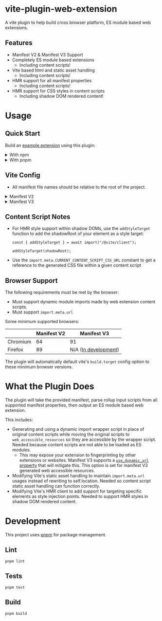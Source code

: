 # vite-plugin-web-extension

A vite plugin to help build cross browser platform, ES module based web extensions.

## Features

- Manifest V2 & Manifest V3 Support
- Completely ES module based extensions
  - Including content scripts!
- Vite based html and static asset handling
  - Including content scripts!
- HMR support for all manifest properties
  - Including content scripts!
- HMR support for CSS styles in content scripts
  - Including shadow DOM rendered content!

# Usage

## Quick Start

Build an [example extension](https://github.com/samrum/vite-web-extension) using this plugin:

<details>
  <summary>With npm</summary>

    npx degit https://github.com/samrum/vite-web-extension
    cd vite-web-extension
    npm install
    npm run build
    npm run serve:chrome

</details>
<details>
  <summary>With pnpm</summary>

    pnpm dlx degit https://github.com/samrum/vite-web-extension
    cd vite-web-extension
    pnpm install
    pnpm build
    pnpm serve:chrome

</details>

## Vite Config

- All manifest file names should be relative to the root of the project.

<details>
  <summary>Manifest V2</summary>

    import { defineConfig } from "vite";
    import webExtension from "@samrum/vite-plugin-web-extension";

    export default defineConfig({
      plugins: [
        webExtension({
          manifest: {
            name: pkg.name,
            description: pkg.description,
            version: pkg.version,
            manifest_version: 2,
            background: {
              scripts: ["src/background/script.js"],
            },
          },
        }),
      ],
    });

</details>

<details>
  <summary>Manifest V3</summary>

    import { defineConfig } from "vite";
    import webExtension from "@samrum/vite-plugin-web-extension";

    export default defineConfig({
      plugins: [
        webExtension({
          manifest: {
            name: pkg.name,
            description: pkg.description,
            version: pkg.version,
            manifest_version: 3,
            background: {
              service_worker: "src/background/serviceWorker.js",
            },
          },
        }),
      ],
    });

</details>

## Content Script Notes

- For HMR style support within shadow DOMs, use the `addStyleTarget` function to add the shadowRoot of your element as a style target:

  ```
  const { addStyleTarget } = await import("/@vite/client");

  addStyleTarget(shadowRoot);
  ```

- Use the `import.meta.CURRENT_CONTENT_SCRIPT_CSS_URL` constant to get a reference to the generated CSS file within a given content script

## Browser Support

The following requirements must be met by the browser:

- Must support dynamic module imports made by web extension content scripts.
- Must support `import.meta.url`

Some minimum supported browsers:

|          | Manifest V2 | Manifest V3                                                                            |
| -------- | ----------- | -------------------------------------------------------------------------------------- |
| Chromium | 64          | 91                                                                                     |
| Firefox  | 89          | N/A ([In development](https://blog.mozilla.org/addons/2021/05/27/manifest-v3-update/)) |

The plugin will automatically default vite's `build.target` config option to these minimum browser versions.

# What the Plugin Does

The plugin will take the provided manifest, parse rollup input scripts from all supported manifest properties, then output an ES module based web extension.

This includes:

- Generating and using a dynamic import wrapper script in place of original content scripts while moving the original scripts to `web_accessible_resources` so they are accessible by the wrapper script. Needed because content scripts are not able to be loaded as ES modules.
  - This may expose your extension to fingerprinting by other extensions or websites. Manifest V3 supports a [`use_dynamic_url` property](https://developer.chrome.com/docs/extensions/mv3/manifest/web_accessible_resources/#:~:text=access%20the%20resources.-,use_dynamic_url,-If%20true%2C%20only) that will mitigate this. This option is set for manifest V3 generated web accessible resources.
- Modifying Vite's static asset handling to maintain `import.meta.url` usages instead of rewriting to self.location. Needed so content script static asset handling can function correctly.
- Modifying Vite's HMR client to add support for targeting specific elements as style injection points. Needed to support HMR styles in shadow DOM rendered content.

# Development

This project uses [pnpm](https://pnpm.io/) for package management.

## Lint

    pnpm lint

## Tests

    pnpm test

## Build

    pnpm build
